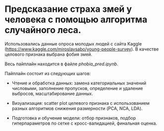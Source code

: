 # Предсказание страха змей у человека с помощью алгоритма случайного леса.

Использовались данные опроса молодых людей с сайта Kaggle (https://www.kaggle.com/miroslavsabo/young-people-survey). В качестве целового признака выбрана фобия змей.

Весь пайплайн находится в файле *phobia_pred.ipynb*.

Пайплайн состоит из следующих шагов:

* Чтение и обработка данных: замена категориальных значений числовыми, заполнение пропусков, определение и удаление выбросов, масштабирование данных.

* Визуализация: scatter plot целевого признака с использованием разных алгоритмов снижения размерности (PCA, NCA, LDA).

* Подготовка и обучение модели: отбор признаков, подбор гиперпараметров по сетке с кросс-валидацией, финальная оценка.
